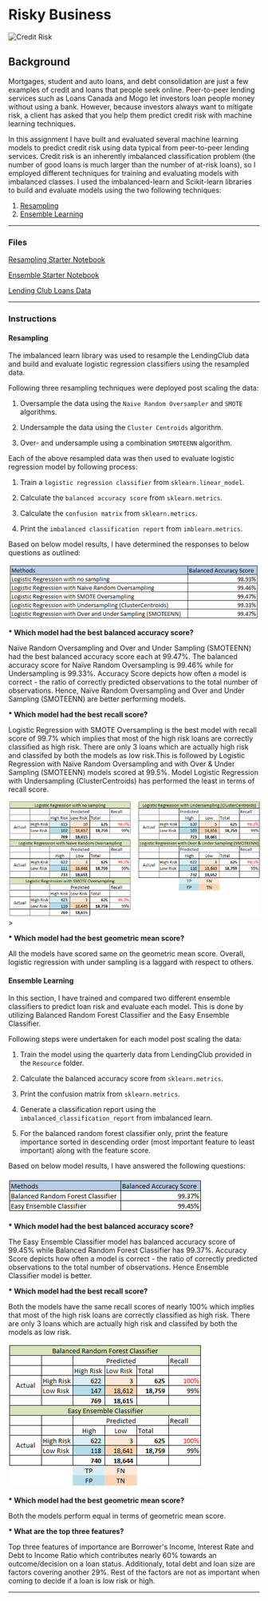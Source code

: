# Risky Business

![Credit Risk](Images/credit-risk.jpg)

## Background

Mortgages, student and auto loans, and debt consolidation are just a few examples of credit and loans that people seek online. Peer-to-peer lending services such as Loans Canada and Mogo let investors loan people money without using a bank. However, because investors always want to mitigate risk, a client has asked that you help them predict credit risk with machine learning techniques.

In this assignment I have built and evaluated several machine learning models to predict credit risk using data typical from peer-to-peer lending services. Credit risk is an inherently imbalanced classification problem (the number of good loans is much larger than the number of at-risk loans), so I employed different techniques for training and evaluating models with imbalanced classes. I used the imbalanced-learn and Scikit-learn libraries to build and evaluate models using the two following techniques:

1. [Resampling](#Resampling)
2. [Ensemble Learning](#Ensemble-Learning)

- - -

### Files

[Resampling Starter Notebook](Starter_Code/credit_risk_resampling.ipynb)

[Ensemble Starter Notebook](Starter_Code/credit_risk_ensemble.ipynb)

[Lending Club Loans Data](Instructions/Resources/LoanStats_2019Q1.csv.zip)

- - -

### Instructions

#### Resampling

The imbalanced learn library was used to resample the LendingClub data and build and evaluate logistic regression classifiers using the resampled data. 

Following three resampling techniques were deployed post scaling the data:

1. Oversample the data using the `Naive Random Oversampler` and `SMOTE` algorithms.

2. Undersample the data using the `Cluster Centroids` algorithm.

3. Over- and undersample using a combination `SMOTEENN` algorithm.

Each of the above resampled data was then used to evaluate logistic regression model by following process:

1. Train a `logistic regression classifier` from `sklearn.linear_model`.

2. Calculate the `balanced accuracy score` from `sklearn.metrics`.

3. Calculate the `confusion matrix` from `sklearn.metrics`.

4. Print the `imbalanced classification report` from `imblearn.metrics`.

Based on below model results, I have determined the responses to below questions as outlined:

![Results Summary](Images/Result_Table.png)

<b> * Which model had the best balanced accuracy score? </b> 

Naïve Random Oversampling and Over and Under Sampling (SMOTEENN) had the best balanced accuracy score each at 99.47%. The balanced accuracy score for Naïve Random Oversampling is 99.46% while for Undersampling is 99.33%. Accuracy Score depicts how often a model is correct - the ratio of correctly predicted observations to the total number of observations. Hence, Naïve Random Oversampling and Over and Under Sampling (SMOTEENN) are better performing models.

<b> * Which model had the best recall score? </b> 

Logistic Regression with SMOTE Oversampling is the best model with recall score of 99.7% which implies that most of the high risk loans are correctly classified as high risk. There are only 3 loans which are actually high risk and classifed by both the models as low risk.This is followed by Logistic Regression with Naïve Random Oversampling and with Over & Under Sampling (SMOTEENN) models scored at 99.5%. Model Logistic Regression with Undersampling (ClusterCentroids) has performed the least in terms of recall score.

![Results Summary](Images/Result_Table_3.png)>

<b> * Which model had the best geometric mean score? </b> 

All the models have scored same on the geometric mean score. 
Overall, logistic regression with under sampling is a laggard with respect to others.

    
#### Ensemble Learning

In this section, I have trained and compared two different ensemble classifiers to predict loan risk and evaluate each model. This is done by utilizing Balanced Random Forest Classifier and the Easy Ensemble Classifier. 

Following steps were undertaken for each model post scaling the data:

1. Train the model using the quarterly data from LendingClub provided in the `Resource` folder.

2. Calculate the balanced accuracy score from `sklearn.metrics`.

3. Print the confusion matrix from `sklearn.metrics`.

4. Generate a classification report using the `imbalanced_classification_report` from imbalanced learn.

5. For the balanced random forest classifier only, print the feature importance sorted in descending order (most important feature to least important) along with the feature score.

Based on below model results, I have answered the following questions:

![Results Summary](Images/Result_Table_1.png)

<b> * Which model had the best balanced accuracy score? </b>
        
The Easy Ensemble Classifier model has balanced accuracy score of 99.45% while Balanced Random Forest Classifier has 99.37%. Accuracy Score depicts how often a model is correct - the ratio of correctly predicted observations to the total number of observations. Hence Ensemble Classifier model is better.

<b> * Which model had the best recall score? </b>

Both the models have the same recall scores of nearly 100% which implies that most of the high risk loans are correctly classified as high risk. There are only 3 loans which are actually high risk and classifed by both the models as low risk.

![Results Summary](Images/Result_Table_2.png)

<b> * Which model had the best geometric mean score? </b>

Both the models perform equal in terms of geometric mean score.

<b> * What are the top three features? </b>

Top three features of importance are Borrower's Income, Interest Rate and Debt to Income Ratio which contributes nearly 60% towards an outcome/decision on a loan status. Additionaly, total debt and loan size are factors covering another 29%. Rest of the factors are not as important when coming to decide if a loan is low risk or high.
- - -